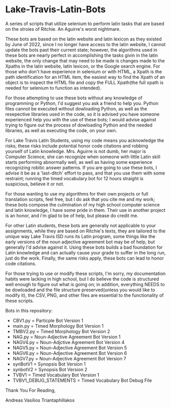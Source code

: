 # Lake-Travis-Latin-Bots
A series of scripts that utilize selenium to perform latin tasks that are based on the stroies of Ritchie. An Aguirre's worst nightmare.

These bots are based on the latin website and latin lexicon as they existed by June of 2022, since I no longer have access to the latin website, I cannot update the bots past their current state; however, the algorithms used in these bots are nearly perfect in accomplishing the tasks givin in the latin website, the only change that may need to be made is changes made to the Xpaths in the latin website, latin lexicon, or the Google search engine. For those who don't have experience in selenium or with HTML, a Xpath is the path identification for an HTML item, the easiest way to find the Xpath of an object is to inspect the HTML file and copy the FULL Xpath(the full xpath is needed for selenium to function as intended).

For those attempting to use these bots without any knowledge of programming or Python, I'd suggest you ask a friend to help you. Python files cannot be executed without dowloading Python, as well as the resepective libraries used in the code, so it is advised you have someone experienced help you with the use of these bots; I would advise against trying to figure out the process of dowloading Python and the needed libraries, as well as executing the code, on your own.

For Lake Travis Latin Students, using my code means you acknowledge the risks; these risks include potential honor code citations and robbing yourself of Latin knowledge. Mrs. Aguirre is not dumb, her major is Computer Science, she can recognize when someone with little Latin skill starts performing abnormally well, as well as having some experience recognizing robitic answer patterns. If you are going to use these bots, I advise it be as a 'last-ditch' effort to pass, and that you use them with some restraint; running the timed vocabulary bot for 12 hours straight is suspicious, believe it or not. 

For those wanting to use my algorithms for their own projects or full translation scripts, feel free, but I do ask that you cite me and my work; these bots compose the culmination of my high school computer science and latin knowledge, I have some pride in them. Their use in another project is an honor, and i'm glad to be of help, but please do credit me.

For other Latin students, these bots are generally not applicable to your assignments, while they are based on Ritchie's texts, they are tailored to the unique way Lake Travis ISD runs its Latin program, some things like the early versions of the noun adjective agreement bot may be of help, but generally I'd advise against it. Using these bots builds a bad foundation for Latin knowledge and can actually cause your grade to suffer in the long run, just do the work. Finally, the same risks apply, these bots can lead to honor code citations.

For those trying to use or modify these scripts, I'm sorry, my documentation habits were lacking in high school, but I do believe the code is structured well enough to figure out what is going on; in addition, everything NEEDS to be dowloaded and the file structure preserved(unless you would like to modify it), the CSV, PNG, and other files are essential to the functionality of these scripts.

Bots in this repository:
- CBV1.py = Particple Bot Version 1
- main.py = Timed Morphology Bot Version 1
- TMBV2.py = Timed Morphology Bot Version 2
- NAG.py = Noun-Adjective Agreement Bot Version 1
- NAGV4.py = Noun-Adjctive Agreement Bot Version 4
- NAGV5.py = Noun-Adjective Agreement Bot Version 5
- NAGV6.py = Noun-Adjective Agreement Bot Version 6
- NAGV7.py = Noun-Adjective Agreement Bot Version 7
- synBotV1 = Synopsis Bot Version 1
- synbotV2 = Synopsis Bot Version 2
- TVBV1 = Timed Vocabulary Bot Version 1
- TVBV1_DEBUG_STATEMENTS = Timed Vocabulary Bot Debug File

Thank You For Reading,

Andreas Vasilios Triantaphillakos
